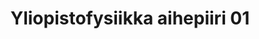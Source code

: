 ---
layout: default
title: Yliopistofysiikka aihepiiri 01
nav_order: 1
has_children: true
parent: Fysiikka
---
